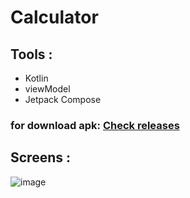 # Calculator

## Tools :       
* Kotlin
* viewModel
* Jetpack Compose

### for download apk: [Check releases](https://github.com/elmorshdi/Calculator/releases)


## Screens : 
![image](https://user-images.githubusercontent.com/53372814/176902246-9bb99bd5-baa1-4b49-b75c-3a2cea708858.png)
